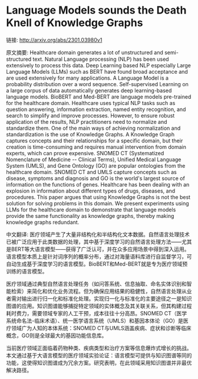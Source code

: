 # Language Models sounds the Death Knell of Knowledge Graphs

链接: http://arxiv.org/abs/2301.03980v1

原文摘要:
Healthcare domain generates a lot of unstructured and semi-structured text.
Natural Language processing (NLP) has been used extensively to process this
data. Deep Learning based NLP especially Large Language Models (LLMs) such as
BERT have found broad acceptance and are used extensively for many
applications. A Language Model is a probability distribution over a word
sequence. Self-supervised Learning on a large corpus of data automatically
generates deep learning-based language models. BioBERT and Med-BERT are
language models pre-trained for the healthcare domain. Healthcare uses typical
NLP tasks such as question answering, information extraction, named entity
recognition, and search to simplify and improve processes. However, to ensure
robust application of the results, NLP practitioners need to normalize and
standardize them. One of the main ways of achieving normalization and
standardization is the use of Knowledge Graphs. A Knowledge Graph captures
concepts and their relationships for a specific domain, but their creation is
time-consuming and requires manual intervention from domain experts, which can
prove expensive. SNOMED CT (Systematized Nomenclature of Medicine -- Clinical
Terms), Unified Medical Language System (UMLS), and Gene Ontology (GO) are
popular ontologies from the healthcare domain. SNOMED CT and UMLS capture
concepts such as disease, symptoms and diagnosis and GO is the world's largest
source of information on the functions of genes. Healthcare has been dealing
with an explosion in information about different types of drugs, diseases, and
procedures. This paper argues that using Knowledge Graphs is not the best
solution for solving problems in this domain. We present experiments using LLMs
for the healthcare domain to demonstrate that language models provide the same
functionality as knowledge graphs, thereby making knowledge graphs redundant.

中文翻译:
医疗领域产生了大量非结构化和半结构化文本数据。自然语言处理技术已被广泛应用于此类数据的处理，其中基于深度学习的自然语言处理方法——尤其是BERT等大语言模型——获得了广泛认可，并在众多应用场景中得到深入运用。语言模型本质上是针对词序列的概率分布，通过对海量语料库进行自监督学习，可自动生成基于深度学习的语言模型。BioBERT和Med-BERT就是专为医疗领域预训练的语言模型。

医疗领域通过典型自然语言处理任务（如问答系统、信息抽取、命名实体识别和智能检索）来简化和优化业务流程。但为确保应用结果的稳健性，自然语言处理从业者需对输出进行归一化和标准化处理。实现归一化与标准化的主要途径之一是知识图谱的应用。知识图谱能够捕捉特定领域的实体概念及其关联关系，但其构建过程耗时费力，需要领域专家的人工干预，成本往往十分高昂。SNOMED CT（医学系统命名法-临床术语）、统一医学语言系统（UMLS）和基因本体论（GO）是医疗领域广为人知的本体系统：SNOMED CT与UMLS涵盖疾病、症状和诊断等临床概念，GO则是全球最大的基因功能信息库。

当前医疗领域正面临着药物种类、疾病类型和治疗方案等信息爆炸式增长的挑战。本文通过基于大语言模型的医疗领域实验论证：语言模型可提供与知识图谱等同的功能，这使得知识图谱成为冗余方案。研究表明，在此领域采用知识图谱并非最优解决路径。
